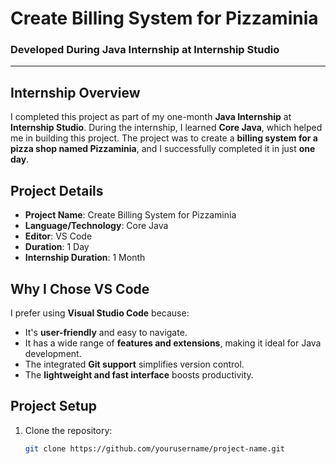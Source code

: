 # Create Billing System for Pizzaminia

### Developed During Java Internship at Internship Studio

---

## Internship Overview

I completed this project as part of my one-month **Java Internship** at **Internship Studio**. During the internship, I learned **Core Java**, which helped me in building this project. The project was to create a **billing system for a pizza shop named Pizzaminia**, and I successfully completed it in just **one day**.

## Project Details

- **Project Name**: Create Billing System for Pizzaminia
- **Language/Technology**: Core Java
- **Editor**: VS Code
- **Duration**: 1 Day
- **Internship Duration**: 1 Month

## Why I Chose VS Code

I prefer using **Visual Studio Code** because:
- It's **user-friendly** and easy to navigate.
- It has a wide range of **features and extensions**, making it ideal for Java development.
- The integrated **Git support** simplifies version control.
- The **lightweight and fast interface** boosts productivity.

## Project Setup

1. Clone the repository:
   ```bash
   git clone https://github.com/yourusername/project-name.git
